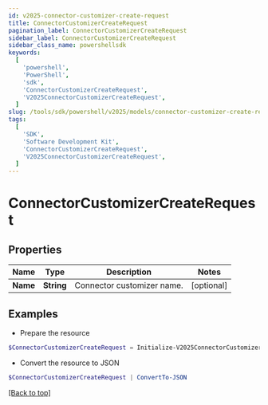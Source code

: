 ```yaml
---
id: v2025-connector-customizer-create-request
title: ConnectorCustomizerCreateRequest
pagination_label: ConnectorCustomizerCreateRequest
sidebar_label: ConnectorCustomizerCreateRequest
sidebar_class_name: powershellsdk
keywords:
  [
    'powershell',
    'PowerShell',
    'sdk',
    'ConnectorCustomizerCreateRequest',
    'V2025ConnectorCustomizerCreateRequest',
  ]
slug: /tools/sdk/powershell/v2025/models/connector-customizer-create-request
tags:
  [
    'SDK',
    'Software Development Kit',
    'ConnectorCustomizerCreateRequest',
    'V2025ConnectorCustomizerCreateRequest',
  ]
---
```


# ConnectorCustomizerCreateRequest

## Properties

| Name     | Type       | Description                | Notes      |
| -------- | ---------- | -------------------------- | ---------- |
| **Name** | **String** | Connector customizer name. | [optional] |

## Examples

- Prepare the resource

```powershell
$ConnectorCustomizerCreateRequest = Initialize-V2025ConnectorCustomizerCreateRequest  -Name My Custom Connector
```

- Convert the resource to JSON

```powershell
$ConnectorCustomizerCreateRequest | ConvertTo-JSON
```

[[Back to top]](#)

